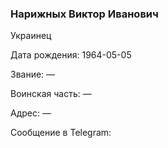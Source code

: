 ### Нарижных Виктор Иванович

Украинец

Дата рождения: 1964-05-05

Звание: —

Воинская часть: —

Адрес: —

Сообщение в Telegram: []()
